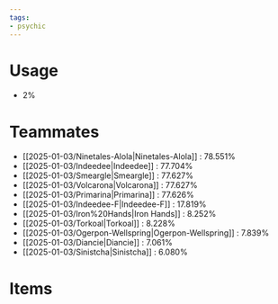 ```yaml
---
tags:
- psychic
---
```

# Usage
- 2%
# Teammates
- [[2025-01-03/Ninetales-Alola|Ninetales-Alola]] : 78.551%
- [[2025-01-03/Indeedee|Indeedee]] : 77.704%
- [[2025-01-03/Smeargle|Smeargle]] : 77.627%
- [[2025-01-03/Volcarona|Volcarona]] : 77.627%
- [[2025-01-03/Primarina|Primarina]] : 77.626%
- [[2025-01-03/Indeedee-F|Indeedee-F]] : 17.819%
- [[2025-01-03/Iron%20Hands|Iron Hands]] : 8.252%
- [[2025-01-03/Torkoal|Torkoal]] : 8.228%
- [[2025-01-03/Ogerpon-Wellspring|Ogerpon-Wellspring]] : 7.839%
- [[2025-01-03/Diancie|Diancie]] : 7.061%
- [[2025-01-03/Sinistcha|Sinistcha]] : 6.080%
# Items